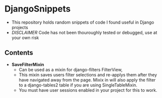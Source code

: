 # DjangoSnippets 
* This repository holds random snippets of code I found useful in Django projects 
* *DISCLAIMER* Code has not been thouroughly tested or debugged, use at your own risk

## Contents
- **SaveFilterMixin**
  - Can be used as a mixin for django-filters FilterView,
  - This mixin saves users filter selections and re-applys them after they have navigated away from the page. Mixix in will also apply the      filter to a django-tables2 table if you are using SingleTableMixin. 
  - You must have user sessions enabled in your project for this to work.
